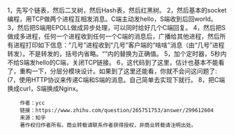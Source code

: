 1，先写个链表，然后二叉树，然后Hash表，然后红黑树。
2，然后基本的socket编程，用TCP做两个进程互相发消息。C端主动发hello，S端收到后回world。
3，然后把S端用EPOLL做成异步处理，可以同时给好几个C端回复。
4，然后把S做成多进程，任何一个进程收到任何一个C端的消息后，广播给其他进程，然后所有进程打印如下信息：“几号”进程收到“几号”客户端的“啥啥”消息（由“几号”进程转发）。不是转发的，括号内省略。“”内的替换为正确值。
5，加个定时器，5秒内不给S端发hello的C端，关闭TCP链接。
6，这代码到了这里，估计也基本不能看了，重构一下，分层分模块设计。如果到了这里还能看，你就不会问这问题了:
(7，使用HTTP协议来传递C端和S端的消息。自己简单去实现下就行。
 8，把C端换成curl，S端换成Nginx。

		作者：ycc
		链接：https://www.zhihu.com/question/265751753/answer/299612604
		来源：知乎
		著作权归作者所有。商业转载请联系作者获得授权，非商业转载请注明出处。
